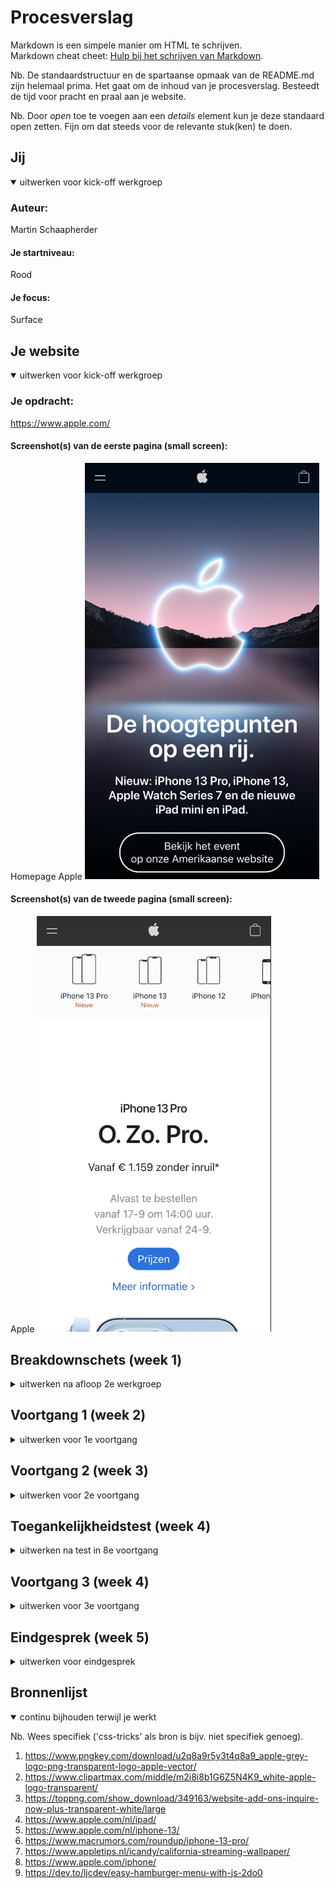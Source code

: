 # Procesverslag
Markdown is een simpele manier om HTML te schrijven.  
Markdown cheat cheet: [Hulp bij het schrijven van Markdown](https://github.com/adam-p/markdown-here/wiki/Markdown-Cheatsheet).

Nb. De standaardstructuur en de spartaanse opmaak van de README.md zijn helemaal prima. Het gaat om de inhoud van je procesverslag. Besteedt de tijd voor pracht en praal aan je website.

Nb. Door *open* toe te voegen aan een *details* element kun je deze standaard open zetten. Fijn om dat steeds voor de relevante stuk(ken) te doen.





## Jij

<details open>
<summary>uitwerken voor kick-off werkgroep</summary>

### Auteur:
Martin Schaapherder

#### Je startniveau:
Rood

#### Je focus:
Surface
 
</details>





## Je website

<details open>
<summary>uitwerken voor kick-off werkgroep</summary>

### Je opdracht:
https://www.apple.com/

#### Screenshot(s) van de eerste pagina (small screen): 
Homepage Apple
<img src="images/Schermafbeelding 2021-09-15 om 15.02.10.png" width="375px" alt="eerste pagina van apple">

#### Screenshot(s) van de tweede pagina (small screen):
Apple
<img src="images/Schermafbeelding 2021-09-15 om 15.02.37.png" width="375px" alt="iphone pagina">
 
</details>





## Breakdownschets (week 1)

<details>
<summary>uitwerken na afloop 2e werkgroep</summary>

### de hele pagina: 
![menu](https://github.com/Martin803/stunning-potato/blob/main/images/IMG_2420_2.jpg)


</details>





## Voortgang 1 (week 2)

<details>
<summary>uitwerken voor 1e voortgang</summary>

### Stand van zaken
hier dit ging goed & dit was lastig (neem ook screenshots op van delen van je website en code)


### Agenda voor meeting
samen met je groepje opstellen

| student 1      | student 2          | student 3    | student 4        |
| ---            | ---                | ---          | ---              |
| dit bespreken  | en dit             | en ik dit    | en dan ik dat    |
| en dat ook nog | dit als er tijd is | nog een punt | dit wil ik zeker |
| ...            | ...                | ...          | ...              |


### Verslag van meeting
hier na afloop snel de uitkomsten van de meeting vastleggen

- punt 1
- punt 2
- nog een punt
- ...

</details>





## Voortgang 2 (week 3)

<details>
<summary>uitwerken voor 2e voortgang</summary>

### Stand van zaken
hier dit ging goed & dit was lastig (neem ook screenshots op van delen van je website en code)


### Agenda voor meeting
samen met je groepje opstellen

| student 1      | student 2          | student 3    | student 4        |
| ---            | ---                | ---          | ---              |
| dit bespreken  | en dit             | en ik dit    | en dan ik dat    |
| en dat ook nog | dit als er tijd is | nog een punt | dit wil ik zeker |
| ...            | ...                | ...          | ...              |


### Verslag van meeting
hier na afloop snel de uitkomsten van de meeting vastleggen

- punt 1
- punt 2
- nog een punt
- ...

</details>





## Toegankelijkheidstest (week 4)

<details>
<summary>uitwerken na test in 8e voortgang</summary>

### Bevindingen
Lijst met je bevindingen die in de test naar voren kwamen:

#### Een voice over programma is erg moelijk om te leren gebruiken
Ik kon het niet werkend krijgen en ik kan me voorstellen dat dit voor iemand zonder visie nog moeilijker is om te ondekkken hoe dit werkt.

er is een totorial maar die heb ik niet gevolgd omdat ik te weinig tijd daar voor had.
 
![toegankelijkheid](https://github.com/Martin803/stunning-potato/blob/main/images/Schermafbeelding%202021-09-29%20om%2010.45.35.png)



#### Titel tweede bevinding. 
Hier korte omschrijving (met indien nodig een afbeelding)

Hier een omschrijving van hoe het opgelost kan worden (met indien nodig een afbeelding)


#### Titel volgende bevinding. 
Hier korte omschrijving (met indien nodig een afbeelding)

Hier een omschrijving van hoe het opgelost kan worden (met indien nodig een afbeelding)


#### Titel nog een bevinding. 
Hier korte omschrijving (met indien nodig een afbeelding)

Hier een omschrijving van hoe het opgelost kan worden (met indien nodig een afbeelding)

</details>





## Voortgang 3 (week 4)

<details>
<summary>uitwerken voor 3e voortgang</summary>

### Stand van zaken
Ik had me verslapen want ik dacht dst het later was dus ik was er helaas niet bij


### Agenda voor meeting
samen met je groepje opstellen

| student 1      |
| ---            |
| Ik had geen vragen voor deze meeting ookal was ik er niet bij|

### Verslag van meeting

 -

</details>





## Eindgesprek (week 5)

<details>
<summary>uitwerken voor eindgesprek</summary>

### Stand van zaken
Ik had weinig tijd omdat ik nog een andere opdracht af moest maken, en ook moest werken in het weekend. Maar ik heb Maandag de heledag de tijd gehad om eraan te werken. Alles ging eigenlijk vrij goed behalve de costum fonts op github goed krijgen en ik had problemen met css specificity op de tweede pagina, en ik werd er knettergek van dus ik heb uiteindelijk class selectoren en id selectoren gebruikt.

### Screenshot(s)

hier screenshot(s) van je eindresultaat
 
 ![home](https://github.com/Martin803/stunning-potato/blob/main/images/homepage.png)
 
 ![iphone pagina](https://github.com/Martin803/stunning-potato/blob/main/images/iphone%20pagina.png)
 
![which](https://github.com/Martin803/stunning-potato/blob/main/images/whichpagina.png)
 
 ![menu](https://github.com/Martin803/stunning-potato/blob/main/images/menu.png)
 
![footer](https://github.com/Martin803/stunning-potato/blob/main/images/footer.png)
 

</details>





## Bronnenlijst

<details open>
<summary>continu bijhouden terwijl je werkt</summary>

Nb. Wees specifiek ('css-tricks' als bron is bijv. niet specifiek genoeg).

1. https://www.pngkey.com/download/u2q8a9r5y3t4q8a9_apple-grey-logo-png-transparent-logo-apple-vector/
2. https://www.clipartmax.com/middle/m2i8i8b1G6Z5N4K9_white-apple-logo-transparent/
3. https://toppng.com/show_download/349163/website-add-ons-inquire-now-plus-transparent-white/large
4. https://www.apple.com/nl/ipad/
5. https://www.apple.com/nl/iphone-13/
6. https://www.macrumors.com/roundup/iphone-13-pro/
7. https://www.appletips.nl/icandy/california-streaming-wallpaper/ 
8. https://www.apple.com/iphone/
9. https://dev.to/ljcdev/easy-hamburger-menu-with-js-2do0

</details>
